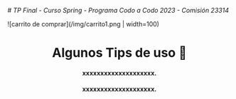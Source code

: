 <em> # TP Final - Curso Spring - Programa Codo a Codo 2023 - Comisión 23314 </em>

![carrito de comprar](/img/carrito1.png | width=100)

<div id="header" align="center">
  <h1 align="center">  Algunos Tips de uso 👋</h1>
  <h4 align="center"> xxxxxxxxxxxxxxxxxxxx.</h4>
  <h4 align="center"> xxxxxxxxxxxxxxxxxxxx.</h4>
</div>
